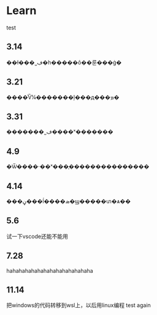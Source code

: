# Learn
test
## 3.14
��ɫ���˽ڣ�һ�����ô��룬���ġ�
## 3.21
����ͨѶ¼�������ļ���д���ܡ�
## 3.31
�������˽ڣ����ˣ�������
## 4.9
�Ѿ����·��ˣ���֪���������������
## 4.14
���ڼ���ĺ����ܣ�ϣ�����տ�ѧ��
## 5.6
试一下vscode还能不能用
## 7.28
hahahahahahahahahahahahahaha
## 11.14
把windows的代码转移到wsl上，以后用linux编程
test again

